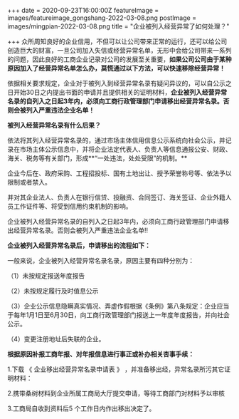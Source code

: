 +++
date = 2020-09-23T16:00:00Z
featureImage = images/featureimage_gongshang-2022-03-08.png
postImage = images/mingpian-2022-03-08.png
title = "企业被列入经营异常了如何处理？"

+++
众所周知良好的企业信用，不但可以让公司带来正常的运行，还可以给公司创造巨大的财富，一旦公司加入失信或经营异常名单，无形中会给公司带来一系列的问题，因此良好的工商企业记录对公司的发展至关重要，**如果公司公司由于某种原因加入了经营异常名单怎么办，莫慌通过以下方法，可以快速移除经营异常！**

依据相关要求规定，企业对于被列入到经营异常名录有疑问异议的，可以自公示之日开始30日之内提出书面的申请并且提供相关的证明材料，**企业被列入经营异常名录的自列入之日起3年内，必须向工商行政管理部门申请移出经营异常名录。否则会被列入严重违法企业名单！**

**被列入经营异常名录有什么后果？**

依法将其列入经营异常名录的，通过市场主体信用信息公示系统向社会公示，并记录在市场主体公示信息中，并将企业法定代表人、负责人等信息通报公安、财政、海关、税务等有关部门，形成**“一处违法，处处受限”的机制。**

企业今后在、政府采购、工程招投标、国有土地出让、授予荣誉称号等、依法予以限制或者禁入。

并对其企业法人、负责人在银行信贷、投融资、合同签订、海关签证、企业外籍人员工作证件等、将受到信用约束机制的影响。

企业被列入经营异常名录的自列入之日起3年内，必须向工商行政管理部门申请移出经营异常名录。否则会被列入严重违法企业名单!!

**企业被列入经营异常名录后，申请移出的流程如下：**

一般来说，企业被列入经营异常名录名录，原因主要有四种分别为：

（1）未按规定报送年度报告

（2）未按规定履行及时值息公示

（3）企业公示信息隐瞒真实情况、弄虚作假根据《条例》第八条规定：企业应当于每年1月1日至6月30日，向工商行政管理部门报送上一年度年度报告，并向社会公示。

（4）变更注册地址后失联的企业。

**根据原因补报工商年报、对年报信息进行事正或补办相关杏事手续：**

1\.下载 《 企业移出经营异常名录申请表 》 ，并准备移出经，异常名录所污其它证明材料：

2\.携带桑树材料到企业所属工商局大厅提交申请，等待工商部门对材料予以审核

3\.工商局自收到资料后5 个工作日内作出移出决定了。